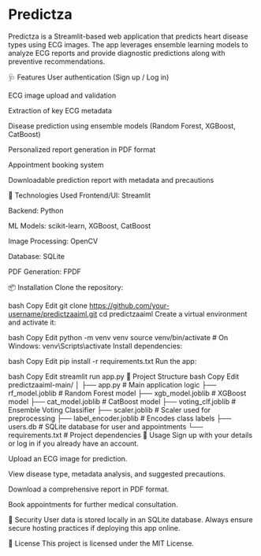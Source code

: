 # Predictza
Predictza is a Streamlit-based web application that predicts heart disease types using ECG images. The app leverages ensemble learning models to analyze ECG reports and provide diagnostic predictions along with preventive recommendations.

🩺 Features
User authentication (Sign up / Log in)

ECG image upload and validation

Extraction of key ECG metadata

Disease prediction using ensemble models (Random Forest, XGBoost, CatBoost)

Personalized report generation in PDF format

Appointment booking system

Downloadable prediction report with metadata and precautions

🧠 Technologies Used
Frontend/UI: Streamlit

Backend: Python

ML Models: scikit-learn, XGBoost, CatBoost

Image Processing: OpenCV

Database: SQLite

PDF Generation: FPDF

📦 Installation
Clone the repository:

bash
Copy
Edit
git clone https://github.com/your-username/predictzaaiml.git
cd predictzaaiml
Create a virtual environment and activate it:

bash
Copy
Edit
python -m venv venv
source venv/bin/activate  # On Windows: venv\Scripts\activate
Install dependencies:

bash
Copy
Edit
pip install -r requirements.txt
Run the app:

bash
Copy
Edit
streamlit run app.py
📁 Project Structure
bash
Copy
Edit
predictzaaiml-main/
│
├── app.py                  # Main application logic
├── rf_model.joblib         # Random Forest model
├── xgb_model.joblib        # XGBoost model
├── cat_model.joblib        # CatBoost model
├── voting_clf.joblib       # Ensemble Voting Classifier
├── scaler.joblib           # Scaler used for preprocessing
├── label_encoder.joblib    # Encodes class labels
├── users.db                # SQLite database for user and appointments
└── requirements.txt        # Project dependencies
📝 Usage
Sign up with your details or log in if you already have an account.

Upload an ECG image for prediction.

View disease type, metadata analysis, and suggested precautions.

Download a comprehensive report in PDF format.

Book appointments for further medical consultation.

🔐 Security
User data is stored locally in an SQLite database. Always ensure secure hosting practices if deploying this app online.

📄 License
This project is licensed under the MIT License.

